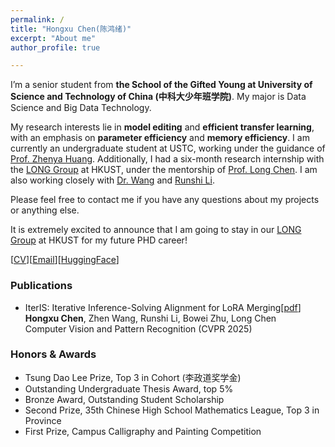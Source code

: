```yaml
---
permalink: /
title: "Hongxu Chen(陈鸿绪)"
excerpt: "About me"
author_profile: true

---
```


I’m a senior student from **the School of the Gifted Young at University of Science and Technology of China (中科大少年班学院)**. My major is Data Science and Big Data Technology.   
  
My research interests lie in **model editing** and **efficient transfer learning**, with an emphasis on **parameter efficiency** and **memory efficiency**. I am currently an undergraduate student at USTC, working under the guidance of [Prof. Zhenya Huang](http://staff.ustc.edu.cn/~huangzhy/). Additionally, I had a six-month research internship with the [LONG Group](https://long-group.cse.ust.hk/) at HKUST, under the mentorship of [Prof. Long Chen](https://zjuchenlong.github.io/). I am also working closely with [Dr. Wang](https://scholar.google.com/citations?user=eQ-G_bQAAAAJ&hl=zh-CN) and [Runshi Li](https://github.com/stflrs).

Please feel free to contact me if you have any questions about my projects or anything else.

It is extremely excited to announce that I am going to stay in our [LONG Group](https://long-group.cse.ust.hk/) at HKUST for my future PHD career! 
  
[[CV](https://ustcchx.github.io/files/CV_HongxuChen.pdf)][[Email](mailto:hongxuchen@mail.ustc.edu.cn)][[HuggingFace](https://huggingface.co/Daxuxu36)]

### Publications
- IterIS: Iterative Inference-Solving Alignment for LoRA Merging[[pdf](https://arxiv.org/abs/2411.15231)]  
  **Hongxu Chen**, Zhen Wang, Runshi Li, Bowei Zhu, Long Chen  
  Computer Vision and Pattern Recognition (CVPR 2025)

### Honors & Awards
- Tsung Dao Lee Prize, Top 3 in Cohort (李政道奖学金)
- Outstanding Undergraduate Thesis Award, top 5%
- Bronze Award, Outstanding Student Scholarship
- Second Prize, 35th Chinese High School Mathematics League, Top 3 in Province
- First Prize, Campus Calligraphy and Painting Competition



